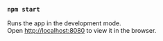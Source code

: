 ### `npm start`

Runs the app in the development mode.\
Open [http://localhost:8080](http://localhost:8080) to view it in the browser.